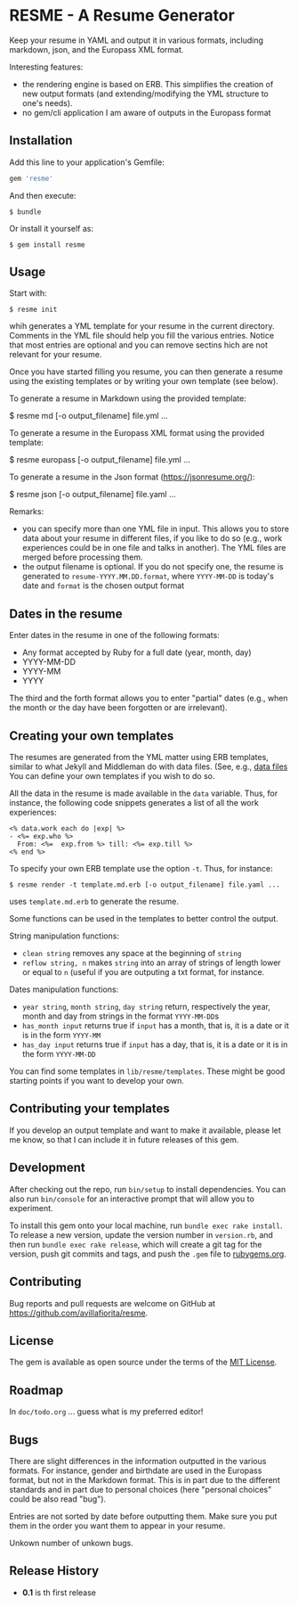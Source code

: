 # RESME - A Resume Generator

Keep your resume in YAML and output it in various formats, including
markdown, json, and the Europass XML format.

Interesting features:

- the rendering engine is based on ERB.  This simplifies the creation
  of new output formats (and extending/modifying the YML structure to
  one's needs).
- no gem/cli application I am aware of outputs in the Europass format


## Installation

Add this line to your application's Gemfile:

```ruby
gem 'resme'
```

And then execute:

    $ bundle

Or install it yourself as:

    $ gem install resme

## Usage

Start with:

    $ resme init

whih generates a YML template for your resume in the current
directory.  Comments in the YML file should help you fill the various
entries.  Notice that most entries are optional and you can remove
sectins hich are not relevant for your resume.

Once you have started filling you resume, you can then generate a
resume using the existing templates or by writing your own template
(see below).

To generate a resume in Markdown using the provided template:

   $ resme md [-o output_filename] file.yml ... 

To generate a resume in the Europass XML format using the provided template:

   $ resme europass [-o output_filename] file.yml ...

To generate a resume in the Json format (https://jsonresume.org/):

   $ resme json [-o output_filename] file.yaml ...

Remarks:

* you can specify more than one YML file in input.  This allows you to store
  data about your resume in different files, if you like to do so (e.g., work
  experiences could be in one file and talks in another).  The YML files are
  merged before processing them.
* the output filename is optional.  If you do not specify one, the resume is
  generated to `resume-YYYY.MM.DD.format`, where `YYYY-MM-DD` is today's date
  and `format` is the chosen output format

## Dates in the resume

Enter dates in the resume in one of the following formats:

* Any format accepted by Ruby for a full date (year, month, day)
* YYYY-MM-DD
* YYYY-MM
* YYYY

The third and the forth format allows you to enter "partial" dates
(e.g., when the month or the day have been forgotten or are
irrelevant).

## Creating your own templates

The resumes are generated from the YML matter using ERB templates,
similar to what Jekyll and Middleman do with data files.  (See,
e.g., [data files](https://middlemanapp.com/advanced/data-files/.)
You can define your own templates if you wish to do so.

All the data in the resume is made available in the `data` variable.
Thus, for instance, the following code snippets generates a list of
all the work experiences:

	<% data.work each do |exp| %>
	- <%= exp.who %>
	  From: <%=  exp.from %> till: <%= exp.till %>
	<% end %>

To specify your own ERB template use the option `-t`. Thus, for instance:

    $ resme render -t template.md.erb [-o output_filename] file.yaml ...

uses `template.md.erb` to generate the resume.

Some functions can be used in the templates to better control the output.

String manipulation functions:

* `clean string` removes any space at the beginning of `string`
* `reflow string, n` makes `string` into an array of strings of
  length lower or equal to `n` (useful if you are outputing a txt format,
  for instance.

Dates manipulation functions:

* `year string`, `month string`, `day string` return, respectively the
  year, month and day from strings in the format `YYYY-MM-DD`s
* `has_month input` returns true if `input` has a month, that is, it is
  a date or it is in the form `YYYY-MM`
* `has_day input` returns true if `input` has a day, that is, it is
  a date or it is in the form `YYYY-MM-DD`

You can find some templates in `lib/resme/templates`.  These might be
good starting points if you want to develop your own.

## Contributing your templates

If you develop an output template and want to make it available,
please let me know, so that I can include it in future releases of
this gem.

## Development

After checking out the repo, run `bin/setup` to install
dependencies. You can also run `bin/console` for an interactive prompt
that will allow you to experiment.

To install this gem onto your local machine, run `bundle exec rake
install`. To release a new version, update the version number in
`version.rb`, and then run `bundle exec rake release`, which will
create a git tag for the version, push git commits and tags, and push
the `.gem` file to [rubygems.org](https://rubygems.org).

## Contributing

Bug reports and pull requests are welcome on GitHub at
https://github.com/avillafiorita/resme.

## License

The gem is available as open source under the terms of
the [MIT License](http://opensource.org/licenses/MIT).

## Roadmap

In `doc/todo.org` ... guess what is my preferred editor!

## Bugs
 
There are slight differences in the information outputted in the
various formats.  For instance, gender and birthdate are used in the
Europass format, but not in the Markdown format.  This is in part due
to the different standards and in part due to personal choices (here
"personal choices" could be also read "bug").

Entries are not sorted by date before outputting them.  Make sure you
put them in the order you want them to appear in your resume.

Unkown number of unkown bugs.

## Release History

* **0.1** is th first release
